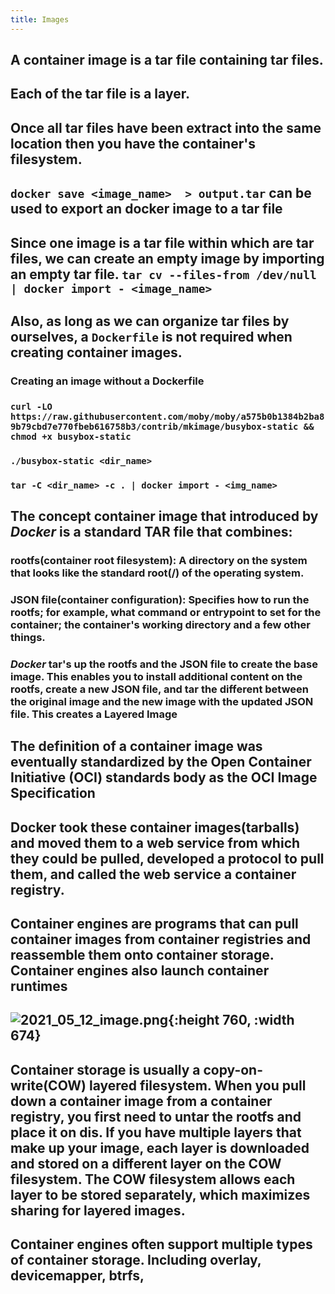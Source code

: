 ```yaml
---
title: Images
---
```


## A container image is a tar file containing tar files.
## Each of the tar file is a layer.
## Once all tar files have been extract into the same location then you have the container's filesystem.
## `docker save <image_name>  > output.tar` can be used to export an docker image to a tar file
## Since one image is a tar file within which are tar files, we can create an empty image by importing an empty tar file. `tar cv --files-from /dev/null | docker import - <image_name>`
## Also, as long as we can organize tar files by ourselves, a `Dockerfile` is not required when creating container images.
### Creating an image without a Dockerfile
### `curl -LO https://raw.githubusercontent.com/moby/moby/a575b0b1384b2ba89b79cbd7e770fbeb616758b3/contrib/mkimage/busybox-static && chmod +x busybox-static`
### `./busybox-static <dir_name>`
### `tar -C <dir_name> -c . | docker import - <img_name>`
## The concept **container image** that introduced by *Docker* is a standard TAR file that combines:
### **rootfs(container root filesystem)**: A directory on the system that looks like the standard root(/) of the operating system.
### **JSON file(container configuration)**: Specifies how to run the rootfs; for example, what **command** or **entrypoint** to set for the container; the container's **working directory** and a few other things.
### *Docker* tar's up the **rootfs** and the JSON file to create the base image. This enables you to install additional content on the rootfs, create a new JSON file, and tar the different between the original image and the new image with the updated JSON file. This creates a **Layered Image**
## The definition of a container image was eventually standardized by the **Open Container Initiative (OCI)** standards body as the **OCI Image Specification**
## Docker took these container images(**tarballs**) and moved them to a web service from which they could be pulled, developed a protocol to pull them, and called the web service a **container registry**.
## **Container engines** are programs that can pull container images from container registries and reassemble them onto **container storage**. Container engines also launch **container runtimes**
## ![2021_05_12_image.png](https://cdn.logseq.com/%2Fa9681ad6-bdcb-48f5-9267-58877609cc6be58fa28d-1bbe-4805-9301-0135cbd08fc22021_05_12_image.png?Expires=4774427992&Signature=gky55KIEvr~AK-d0eXQUlYrctRpKvunndCq-ErmsrFoNv3xP6tRDecAhtG8E6MTIub5SLVCUnyi7eO7CSFuAmAJjfyLf3NPsT0qcD8YS4dhLpSup~StazKx8zUJb8Zj1k23pIEF1Gmk3O6hQzW-QkJIgKdBNwukjNVQQq9SiAdk8OYl9J4nJG~X7N8yZ0X688HqHei4dcJ6q7yc2hn1sAI4hbMEkwzjhffdoOxcgD6UCQJKkh3C2ycogl5aw62SfOCRQFOyGKojXeV-DCAIonedN1Oj5Tu45wCz92dBfUOXddvF1EMtvJn8zDyXu1vo8rP6RphuHv8W41XuF1KZjBw__&Key-Pair-Id=APKAJE5CCD6X7MP6PTEA){:height 760, :width 674}
## Container storage is usually a **copy-on-write(COW)** layered filesystem. When you pull down a container image from a container registry, you first need to untar the rootfs and place it on dis. If you have multiple layers that make up your image, each layer is downloaded and stored on a different layer on the COW filesystem. The COW filesystem allows each layer to be stored separately, which maximizes sharing for layered images.
## Container engines often support multiple types of container storage. Including **overlay**, **devicemapper**, **btrfs**,

